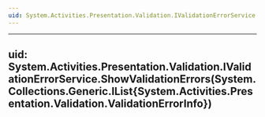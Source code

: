 ```yaml
---
uid: System.Activities.Presentation.Validation.IValidationErrorService
---
```


---
uid: System.Activities.Presentation.Validation.IValidationErrorService.ShowValidationErrors(System.Collections.Generic.IList{System.Activities.Presentation.Validation.ValidationErrorInfo})
---
